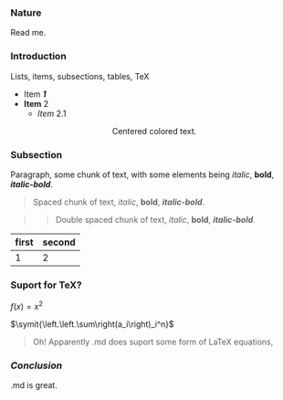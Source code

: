 
### Nature

Read me.

### **Introduction**

Lists, items, subsections, tables, TeX

* Item ***1***
* **Item** 2
   * *Item* 2.1
   
<p style="text-align:center">Centered colored text.</p>
   
### Subsection
   
Paragraph, some chunk of text, with some elements being *italic*, **bold**, ***italic-bold***.

> Spaced chunk of text, *italic*, **bold**, ***italic-bold***.

>> Double spaced chunk of text, *italic*, **bold**, ***italic-bold***.

| first | second |
|---|---|
| 1 | 2 |

### Suport for TeX?

$f(x)=x^2$

$\symit{\left.\left.\sum\right(a_i\right)_i^n}$

> Oh! Apparently .md does suport some form of LaTeX equations,

### *Conclusion*

.md is great.
